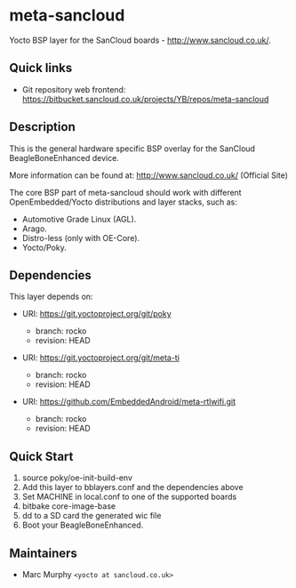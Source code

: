 # meta-sancloud

Yocto BSP layer for the SanCloud boards - <http://www.sancloud.co.uk/>.

## Quick links

* Git repository web frontend:
  <https://bitbucket.sancloud.co.uk/projects/YB/repos/meta-sancloud>

## Description

This is the general hardware specific BSP overlay for the SanCloud BeagleBoneEnhanced device.

More information can be found at: <http://www.sancloud.co.uk/> (Official Site)

The core BSP part of meta-sancloud should work with different
OpenEmbedded/Yocto distributions and layer stacks, such as:

* Automotive Grade Linux (AGL).
* Arago.
* Distro-less (only with OE-Core).
* Yocto/Poky.

## Dependencies

This layer depends on:

* URI: https://git.yoctoproject.org/git/poky
  * branch: rocko
  * revision: HEAD

* URI: https://git.yoctoproject.org/git/meta-ti
  * branch: rocko
  * revision: HEAD

* URI: https://github.com/EmbeddedAndroid/meta-rtlwifi.git
  * branch: rocko
  * revision: HEAD

## Quick Start

1. source poky/oe-init-build-env
2. Add this layer to bblayers.conf and the dependencies above
3. Set MACHINE in local.conf to one of the supported boards
4. bitbake core-image-base
5. dd to a SD card the generated wic file
6. Boot your BeagleBoneEnhanced.

## Maintainers

* Marc Murphy `<yocto at sancloud.co.uk>`
